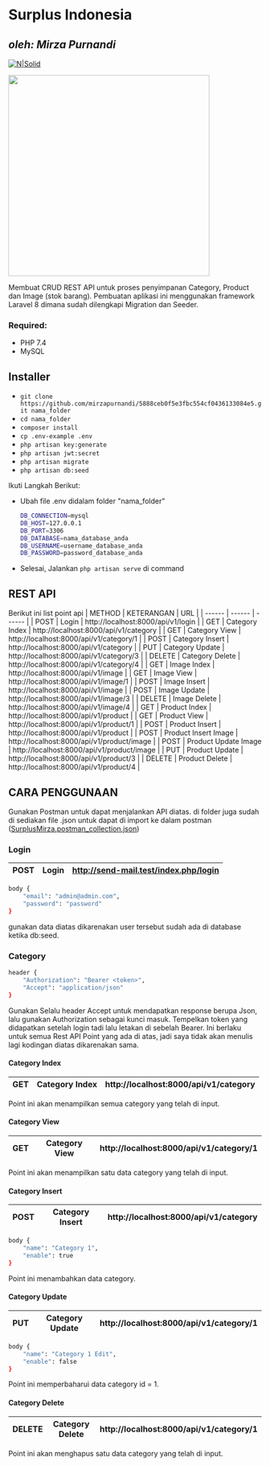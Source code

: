 # Surplus Indonesia
## _oleh: Mirza Purnandi_

[![N|Solid](https://cldup.com/dTxpPi9lDf.thumb.png)](https://nodesource.com/products/nsolid)
<p><a href="https://laravel.com" target="_blank"><img src="https://raw.githubusercontent.com/laravel/art/master/logo-lockup/5%20SVG/2%20CMYK/1%20Full%20Color/laravel-logolockup-cmyk-red.svg" width="400"></a></p>

Membuat CRUD REST API untuk proses penyimpanan Category, Product dan Image (stok barang). Pembuatan aplikasi ini menggunakan framework Laravel 8 dimana sudah dilengkapi Migration dan Seeder. 

### Required:
- PHP 7.4
- MySQL

## Installer
-   `git clone https://github.com/mirzapurnandi/5888ceb0f5e3fbc554cf0436133084e5.git nama_folder`
-   `cd nama_folder`
-   `composer install`
-   `cp .env-example .env`
-   `php artisan key:generate`
-   `php artisan jwt:secret`
-   `php artisan migrate`
-   `php artisan db:seed`

Ikuti Langkah Berikut:
- Ubah file .env didalam folder "nama_folder"
    ```sh
    DB_CONNECTION=mysql
    DB_HOST=127.0.0.1
    DB_PORT=3306
    DB_DATABASE=nama_database_anda
    DB_USERNAME=username_database_anda
    DB_PASSWORD=password_database_anda
    ```
- Selesai, Jalankan `php artisan serve` di command

## REST API
Berikut ini list point api
| METHOD | KETERANGAN | URL |
| ------ | ------ | ------ | 
| POST | Login | http://localhost:8000/api/v1/login |
| GET | Category Index | http://localhost:8000/api/v1/category |
| GET | Category View | http://localhost:8000/api/v1/category/1 |
| POST | Category Insert | http://localhost:8000/api/v1/category |
| PUT | Category Update | http://localhost:8000/api/v1/category/3 |
| DELETE | Category Delete | http://localhost:8000/api/v1/category/4 |
| GET | Image Index | http://localhost:8000/api/v1/image |
| GET | Image View | http://localhost:8000/api/v1/image/1 |
| POST | Image Insert | http://localhost:8000/api/v1/image |
| POST | Image Update | http://localhost:8000/api/v1/image/3 |
| DELETE | Image Delete | http://localhost:8000/api/v1/image/4 |
| GET | Product Index | http://localhost:8000/api/v1/product |
| GET | Product View | http://localhost:8000/api/v1/product/1 |
| POST | Product Insert | http://localhost:8000/api/v1/product |
| POST | Product Insert Image | http://localhost:8000/api/v1/product/image |
| POST | Product Update Image | http://localhost:8000/api/v1/product/image |
| PUT | Product Update | http://localhost:8000/api/v1/product/3 |
| DELETE | Product Delete | http://localhost:8000/api/v1/product/4 |

## CARA PENGGUNAAN
Gunakan Postman untuk dapat menjalankan API diatas.
di folder juga sudah di sediakan file .json untuk dapat di import ke dalam postman 
([SurplusMirza.postman_collection.json](https://github.com/mirzapurnandi/5888ceb0f5e3fbc554cf0436133084e5/blob/master/SurplusMirza.postman_collection.json))

### Login
| POST | Login | http://send-mail.test/index.php/login |
| ------ | ------ | ------ | 
```sh
body {
    "email": "admin@admin.com",
    "password": "password"
}
```
gunakan data diatas dikarenakan user tersebut sudah ada di database ketika db:seed.

### Category
```sh
header {
    "Authorization": "Bearer <token>",
    "Accept": "application/json"
}
```
Gunakan Selalu header Accept untuk mendapatkan response berupa Json, lalu gunakan Authorization sebagai kunci masuk. Tempelkan token yang didapatkan setelah login tadi lalu letakan di sebelah Bearer. Ini berlaku untuk semua Rest API Point yang ada di atas, jadi saya tidak akan menulis lagi kodingan diatas dikarenakan sama.

#### Category Index
| GET | Category Index | http://localhost:8000/api/v1/category |
| ------ | ------ | ------ | 
Point ini akan menampilkan semua category yang telah di input.

#### Category View
| GET | Category View | http://localhost:8000/api/v1/category/1 |
| ------ | ------ | ------ | 
Point ini akan menampilkan satu data category yang telah di input.

#### Category Insert
| POST | Category Insert | http://localhost:8000/api/v1/category |
| ------ | ------ | ------ | 
```sh
body {
    "name": "Category 1",
    "enable": true
}
```
Point ini menambahkan data category.

#### Category Update
| PUT | Category Update | http://localhost:8000/api/v1/category/1 |
| ------ | ------ | ------ | 
```sh
body {
    "name": "Category 1 Edit",
    "enable": false
}
```
Point ini memperbaharui data category id = 1.

#### Category Delete
| DELETE | Category Delete | http://localhost:8000/api/v1/category/1 |
| ------ | ------ | ------ | 
Point ini akan menghapus satu data category yang telah di input.
